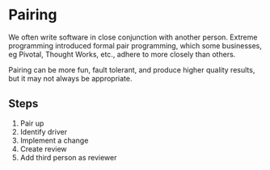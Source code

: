 # Pairing

We often write software in close conjunction with another person. Extreme programming introduced formal pair programming, which some businesses, eg Pivotal, Thought Works, etc., adhere to more closely than others.

Pairing can be more fun, fault tolerant, and produce higher quality results, but it may not always be appropriate.

## Steps

1. Pair up
1. Identify driver
1. Implement a change
1. Create review
1. Add third person as reviewer
